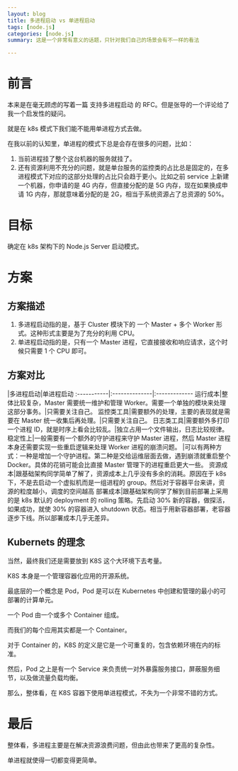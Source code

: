 ```yaml
---
layout: blog
title: 多进程启动 vs 单进程启动
tags: [node.js]
categories: [node.js]
summary: 这是一个非常有意义的话题，只针对我们自己的场景会有不一样的看法

---
```


# 前言
本来是在毫无顾虑的写着一篇 支持多进程启动 的 RFC。但是张导的一个评论给了我一个启发性的疑问。

就是在 k8s 模式下我们能不能用单进程方式去做。

在我以前的认知里，单进程的模式下总是会存在很多的问题，比如：

1. 当前进程挂了整个这台机器的服务就挂了。
2. 还有资源利用不充分的问题，就是单台服务的监控类的占比总是固定的，在多进程模式下对应的这部分处理的占比只会趋于更小。比如之前 service 上新建一个机器，你申请的是 4G 内存，但直接分配的是 5G 内存，现在如果换成申请 1G 内存，那就意味着分配的是 2G，相当于系统资源占了总资源的 50%。

# 目标
确定在 k8s 架构下的 Node.js Server 启动模式。

# 方案
## 方案描述
1. 多进程启动指的是，基于 Cluster 模块下的 一个 Master + 多个 Worker 形式。这种形式主要是为了充分的利用 CPU。
2. 单进程启动指的是，只有一个 Master 进程，它直接接收和响应请求，这个时候只需要 1 个 CPU 即可。

## 方案对比

|多进程启动|单进程启动
:-----------|:--------------|:-------------
运行成本|整体比较复杂，Master 需要统一维护和管理 Worker。需要一个单独的模块来处理这部分事务。|只需要关注自己。
监控类工具|需要额外的处理，主要的表现就是需要在 Master 统一收集后再处理。|只需要关注自己。
日志类工具|需要额外多打印一个进程 ID，就是时序上看会比较乱。|独立占用一个文件输出，日志比较规律。
稳定性上|一般需要有一个额外的守护进程来守护 Master 进程，然后 Master 进程本身还需要实现一些重启逻辑来处理 Worker 进程的崩溃问题。	|可以有两种方式：一种是增加一个守护进程。第二种是交给运维层面去做，遇到崩溃就重启整个 Docker。具体的花销可能会比直接 Master 管理下的进程重启更大一些。
资源成本|跟基础架构同学简单了解了，资源成本上几乎没有多余的消耗。原因在于 k8s 下，不是去启动一个虚拟机而是一组进程的 group。然后对于容器平台来讲，资源的粒度越小，调度的空间越高 
部署成本|跟基础架构同学了解到目前部署上采用的是  k8s 默认的 deployment 的 rolling 策略。先启动 30% 新的容器，做探活，如果成功，就使 30% 的容器进入 shutdown 状态。相当于用新容器部署，老容器逐步下线。所以部署成本几乎无差异。

## Kubernets 的理念
当然，最终我们还是需要放到 K8S 这个大环境下去考量。

K8S 本身是一个管理容器化应用的开源系统。

最底层的一个概念是 Pod，Pod 是可以在 Kubernetes 中创建和管理的最小的可部署的计算单元。

一个 Pod 由一个或多个 Container 组成。

而我们的每个应用其实都是一个 Container。

对于 Container 的，K8S 的定义是它是一个可重复的，包含依赖环境在内的标准。



然后，Pod 之上是有一个 Service 来负责统一对外暴露服务接口，屏蔽服务细节，以及做流量负载均衡。


那么，整体看，在 K8S 容器下使用单进程模式，不失为一个非常不错的方式。

# 最后
整体看，多进程主要是在解决资源浪费问题，但由此也带来了更高的复杂性。

单进程就使得一切都变得更简单。
